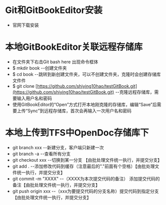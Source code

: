 # Git和GitBookEditor安装

* 官网下载安装

# 本地GitBookEditor关联远程存储库

* 在文件夹下右击Git bash here 出现命令框体
* $ mkdir book --创建文件夹
* $ cd book --跳转到新创建文件夹，可以不创建文件夹，克隆时会创建存储库文件件
* $ git clone [https://github.com/shiying10hao/testGitBook.git](https://github.com/shiying10hao/testGitBook.git)  --克隆远程存储库，需要输入用户名和密码
* 使用GitBookEditor的“Open”方式打开本地刚克隆的存储库，编辑“Save”后需要上传“Sync”到远程存储库，首次会再输入一次用户名和密码

# 本地上传到TFS中OpenDoc存储库下

* git branch xxx  --新建分支，客户端只新建一次
* git branch -a --查看所有分支
* git checkout xxx  --切换到某一分支 【由批处理文件统一执行，并提交分支】
* git add .  --添加修改代码到缓存（注意最后的"."前面有个空格）【由批处理文件统一执行，并提交分支】
* git commit -m "XXXX"  --（XXXX为本次提交代码的备注） 添加提交代码的备注【由批处理文件统一执行，并提交分支】
* git push origin xxx  --（xxx为要提交代码的分支名称）提交代码到指定分支【由批处理文件统一执行，并提交分支】



